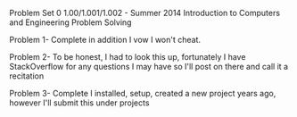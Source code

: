 Problem Set 0
1.00/1.001/1.002 - Summer 2014 
Introduction to Computers and Engineering Problem Solving 

Problem 1-  Complete in addition I vow I won't cheat.

Problem 2- To be honest, I had to look this up, fortunately I have StackOverflow for any questions I may have so I'll post on there and call it a recitation

Problem 3- Complete I installed, setup, created a new project years ago, however I'll submit this under projects
